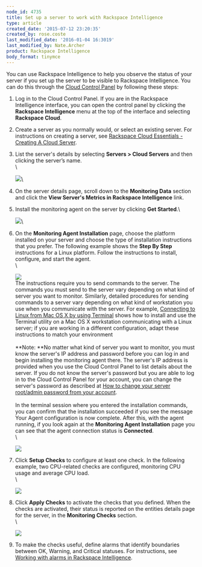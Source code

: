 ```yaml
---
node_id: 4735
title: Set up a server to work with Rackspace Intelligence
type: article
created_date: '2015-07-12 23:20:35'
created_by: rose.coste
last_modified_date: '2016-01-04 16:3019'
last_modified_by: Nate.Archer
product: Rackspace Intelligence
body_format: tinymce
---
```


You can use Rackspace Intelligence to help you observe the status of
your server if you set up the server to be visible to Rackspace
Intelligence. You can do this through the [Cloud Control
Panel](https://mycloud.rackspace.com/) by following these steps:

1.  Log in to the Cloud Control Panel. If you are in the Rackspace
    Intelligence interface, you can open the control panel by clicking
    the **Rackspace Intelligence** menu at the top of the interface and
    selecting **Rackspace Cloud**.
2.  Create a server as you normally would, or select an existing server.
    For instructions on creating a server, see [Rackspace Cloud
    Essentials - Creating A Cloud
    Server](https://admin.rackspace.com/knowledge_center/article/rackspace-cloud-essentials-creating-a-cloud-server).
3.  List the server's details by selecting **Servers \> Cloud Servers**
    and then clicking the server&rsquo;s name.\
      \

    ![](/knowledge_center/sites/default/files/field/image/servers-list-details-.png)\
      
4.  On the server details page, scroll down to the **Monitoring
    Data** section and click the **View Server's Metrics in Rackspace
    Intelligence** link.
5.  Install the monitoring agent on the server by clicking **Get
    Started**.\

    ![](/knowledge_center/sites/default/files/field/image/intelligence-monitoring-notset.png)\
      
6.  On the **Monitoring Agent Installation** page, choose the platform
    installed on your server and choose the type of installation
    instructions that you prefer. The following example shows the **Step
    By Step** instructions for a Linux platform. Follow the instructions
    to install, configure, and start the agent.\
     \

    ![](/knowledge_center/sites/default/files/field/image/intelligence-install-agent-linux_0.png)\
     The instructions require you to send commands to the server. The
    commands you must send to the server vary depending on what kind of
    server you want to monitor. Similarly, detailed procedures for
    sending commands to a server vary depending on what kind of
    workstation you use when you communicate with the server. For
    example, [Connecting to Linux from Mac OS X by using
    Terminal](https://admin.rackspace.com/knowledge_center/article/connecting-to-linux-from-mac-os-x-by-using-terminal) shows
    how to install and use the Terminal utility on a Mac OS X
    workstation communicating with a Linux server; if you are working in
    a different configuration, adapt these instructions to match your
    environment\
     \
     **Note: **No matter what kind of server you want to monitor, you
    must know the server's IP address and password before you can log in
    and begin installing the monitoring agent there. The server's IP
    address is provided when you use the Cloud Control Panel to list
    details about the server. If you do not know the server's password
    but you are able to log in to the Cloud Control Panel for your
    account, you can change the server's password as described at [How
    to change your server root/admin password from your
    account](https://admin.rackspace.com/knowledge_center/video/how-to-change-your-server-rootadmin-password-from-your-account).\
     \
     In the terminal session where you entered the installation
    commands, you can confirm that the installation succeeded if you see
    the message Your Agent configuration is now complete. After this,
    with the agent running, if you look again at the **Monitoring Agent
    Installation** page you can see that the agent connection status
    is **Connected**.\
     \

    ![](/knowledge_center/sites/default/files/field/image/intelligence-agent-connected.png)
7.  Click **Setup Checks** to configure at least one check. In the
    following example, two CPU-related checks are configured, monitoring
    CPU usage and average CPU load.\
     \

    ![](/knowledge_center/sites/default/files/field/image/intelligence-check-selection.png)
8.  Click **Apply Checks** to activate the checks that you defined. When
    the checks are activated, their status is reported on the entities
    details page for the server, in the **Monitoring Checks** section.\
     \

    ![](/knowledge_center/sites/default/files/field/image/intelligence-monitoring-checks-2set.png)
9.  To make the checks useful, define alarms that identify boundaries
    between OK, Warning, and Critical statuses. For instructions,
    see [Working with alarms in Rackspace
    Intelligence](https://www.rackspace.com/knowledge_center/article/working-with-alarms).


